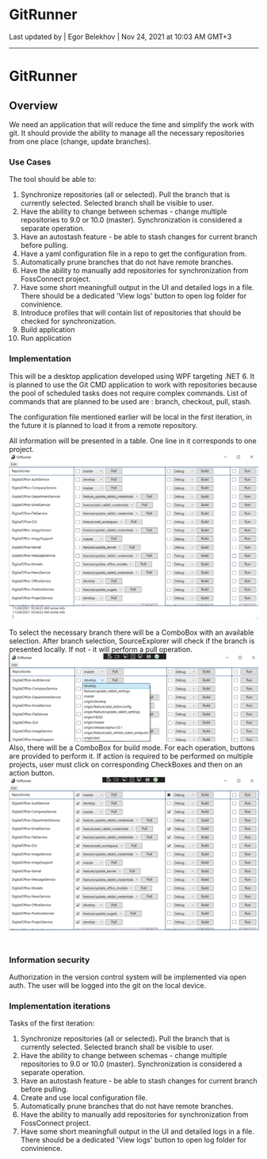 # GitRunner
Last updated by | Egor Belekhov | Nov 24, 2021 at 10:03 AM GMT+3
***

# GitRunner

## Overview

We need an application that will reduce the time and simplify the work with git. It should provide the ability to manage all the necessary repositories from one place (change, update branches).

### Use Cases

The tool should be able to:

1. Synchronize repositories (all or selected). Pull the branch that is currently selected. Selected branch shall be visible to user.
2. Have the ability to change between schemas - change multiple repositories to 9.0 or 10.0 (master). Synchronization is considered a separate operation.
3. Have an autostash feature - be able to stash changes for current branch before pulling.
4. Have a yaml configuration file in a repo to get the configuration from.
5. Automatically prune branches that do not have remote branches.
6. Have the ability to manually add repositories for synchronization from FossConnect project.
7. Have some short meaningfull output in the UI and detailed logs in a file. There should be a dedicated 'View logs' button to open log folder for convinience.
8. Introduce profiles that will contain list of repositories that should be checked for synchronization.
9. Build application
10. Run application

### Implementation

This will be a desktop application developed using WPF targeting .NET 6. It is planned to use the Git CMD application to work with repositories because the pool of scheduled tasks does not require complex commands. List of commands that are planned to be used are : branch, checkout, pull, stash.

The configuration file mentioned earlier will be local in the first iteration, in the future it is planned to load it from a remote repository. 

All information will be presented in a table. One line in it corresponds to one project. 
![Image alt](https://github.com/BelehovEgor/FossHelperUI/raw/design/Images/fulltable.png)

To select the necessary branch there will be a ComboBox with an available selection. After branch selection, SourceExplorer will check if the branch is presented locally. If not - it will perform a pull operation. 
![Image alt](https://github.com/BelehovEgor/FossHelperUI/raw/design/Images/branchselection.png)
Also, there will be a ComboBox for build mode.
For each operation, buttons are provided to perform it. If action is required to be performed on multiple projects, user must click on corresponding CheckBoxes and then on an action button.
![Image alt](https://github.com/BelehovEgor/FossHelperUI/raw/design/Images/choosing.PNG)

### Information security

Authorization in the version control system will be implemented via open auth. The user will be logged into the git on the local device.

### Implementation iterations

Tasks of the first iteration:
1. Synchronize repositories (all or selected). Pull the branch that is currently selected. Selected branch shall be visible to user.
2. Have the ability to change between schemas - change multiple repositories to 9.0 or 10.0 (master). Synchronization is considered a separate operation.
3. Have an autostash feature - be able to stash changes for current branch before pulling.
4. Create and use local configuration file.
5. Automatically prune branches that do not have remote branches.
6. Have the ability to manually add repositories for synchronization from FossConnect project.
7. Have some short meaningfull output in the UI and detailed logs in a file. There should be a dedicated 'View logs' button to open log folder for convinience.